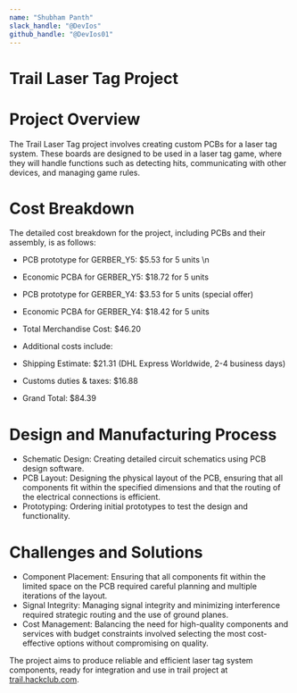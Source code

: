 ```yaml
---
name: "Shubham Panth"
slack_handle: "@DevIos"
github_handle: "@DevIos01"
---
```


# Trail Laser Tag Project

# Project Overview
The Trail Laser Tag project involves creating custom PCBs for a laser tag system. These boards are designed to be used in a laser tag game, where they will handle functions such as detecting hits, communicating with other devices, and managing game rules.

# Cost Breakdown
The detailed cost breakdown for the project, including PCBs and their assembly, is as follows:

- PCB prototype for GERBER_Y5: $5.53 for 5 units \n
- Economic PCBA for GERBER_Y5: $18.72 for 5 units
- PCB prototype for GERBER_Y4: $3.53 for 5 units (special offer)
- Economic PCBA for GERBER_Y4: $18.42 for 5 units
- Total Merchandise Cost: $46.20

- Additional costs include:

- Shipping Estimate: $21.31 (DHL Express Worldwide, 2-4 business days)
- Customs duties & taxes: $16.88
- Grand Total: $84.39

# Design and Manufacturing Process

- Schematic Design: Creating detailed circuit schematics using PCB design software.
- PCB Layout: Designing the physical layout of the PCB, ensuring that all components fit within the specified dimensions and that the routing of the electrical connections is efficient.
- Prototyping: Ordering initial prototypes to test the design and functionality.

# Challenges and Solutions
- Component Placement: Ensuring that all components fit within the limited space on the PCB required careful planning and multiple iterations of the layout.
- Signal Integrity: Managing signal integrity and minimizing interference required strategic routing and the use of ground planes.
- Cost Management: Balancing the need for high-quality components and services with budget constraints involved selecting the most cost-effective options without compromising on quality.

The project aims to produce reliable and efficient laser tag system components, ready for integration and use in trail project at [trail.hackclub.com](https://trail.hackclub.com/).
